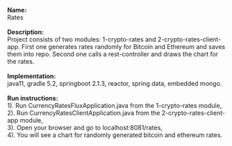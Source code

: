 <b> Name: </b> <br>
  Rates <br><br>
<b> Description: </b> <br>
  Project consists of two modules: 1-crypto-rates and 2-crypto-rates-client-app.
  First one generates rates randomly for Bitcoin and Ethereum and saves them into repo.
  Second one calls a rest-controller and draws the chart for the rates. <br><br>
<b> Implementation: </b> <br>
  java11, gradle 5.2, springboot 2.1.3, reactor, spring data, embedded mongo. <br><br>
<b> Run instructions: </b> <br>
1). Run CurrencyRatesFluxApplication.java from the 1-crypto-rates module,<br>
2). Run CurrencyRatesClientApplication.java from the 2-crypto-rates-client-app module,<br>
3). Open your browser and go to localhost:8081/rates,<br>
4). You will see a chart for randomly generated bitcoin and ethereum rates.
